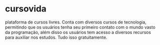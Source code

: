 # cursovida
plataforma de cursos livres. Conta com diversos cursos de tecnologia, permitindo que os usuários tenha seu primeiro contato com o mundo vasto da programação, além disso os usuários tem acesso a diversos recursos para auxiliar nos estudos. Tudo isso gratuitamente.
